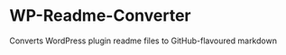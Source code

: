 WP-Readme-Converter
===================

Converts WordPress plugin readme files to GitHub-flavoured markdown